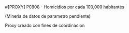 #[PROXY] P0808 - Homicidios por cada 100,000 habitantes

(Mineria de datos de parametro pendiente)

Proxy creado con fines de coordinacion